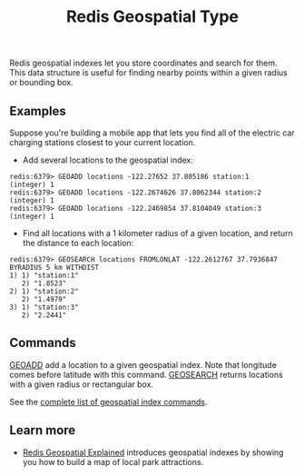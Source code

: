 ﻿---
title: "Redis Geospatial Type"
linkTitle: "Geospatial"
weight: 1
description: >
    Introduction to the Redis Geospatial data type
---

Redis geospatial indexes let you store coordinates and search for them. This data structure is useful for finding nearby points within a given radius or bounding box.

## Examples

Suppose you're building a mobile app that lets you find all of the electric car charging stations closest to your current location.

* Add several locations to the geospatial index:
```
redis:6379> GEOADD locations -122.27652 37.805186 station:1
(integer) 1
redis:6379> GEOADD locations -122.2674626 37.8062344 station:2
(integer) 1
redis:6379> GEOADD locations -122.2469854 37.8104049 station:3
(integer) 1
```

* Find all locations with a 1 kilometer radius of a given location, and return the distance to each location:
```
redis:6379> GEOSEARCH locations FROMLONLAT -122.2612767 37.7936847 BYRADIUS 5 km WITHDIST
1) 1) "station:1"
   2) "1.8523"
2) 1) "station:2"
   2) "1.4979"
3) 1) "station:3"
   2) "2.2441"
```

## Commands

[GEOADD](/commands/geoadd) add a location to a given geospatial index. Note that longitude comes before latitude with this command.
[GEOSEARCH](/commands/geosearch) returns locations with a given radius or rectangular box.

See the [complete list of geospatial index commands](https://redis.io/commands/?group=geo).

## Learn more

* [Redis Geospatial Explained](https://www.youtube.com/watch?v=qftiVQraxmI) introduces geospatial indexes by showing you how to build a map of local park attractions.
